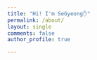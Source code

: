 ```yaml
---
title: "Hi! I'm SeGyeong✋"
permalink: /about/
layout: single
comments: false
author_profile: true

---
```

